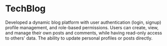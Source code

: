 # TechBlog
Developed a dynamic blog platform with user authentication (login, signup) profile management, and role-based permissions. Users can create, view, and manage their own posts and comments, while having read-only access to others' data. The ability to update personal profiles or posts directly.
